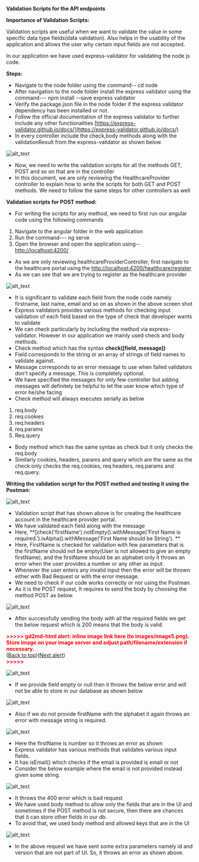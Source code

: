 **Validation Scripts for the API endpoints**

**Importance of Validation Scripts:**

Validation scripts are useful when we want to validate the value in some specific data type fields(data validation). Also helps in the usability of the application and allows the user why certain input fields are not accepted.

In our application we have used express-validator for validating the node js code.

**Steps:**



*   Navigate to the node folder using the command-- cd node
*   After navigation to the node folder install the express validator using the command--- npm install --save express validator
*   Verify the package.json file in the node folder if the express validator dependency has been installed or not.
*   Follow the official documentation of the express validator to further include any other functionalities  [https://express-validator.github.io/docs/](https://express-validator.github.io/docs/)
*   In every controller include the check,body methods along with the validationResult from the express-validator as shown below.

![alt_text](../Images/Validation_images/image1.png "image_tooltip")

*   Now, we need to write the validation scripts for all the methods GET, POST and so on that are in the controller
*   In this document, we are only reviewing the HealthcareProvider controller to explain how to write the scripts for both GET and POST methods. We need to follow the same steps for other controllers as well

**Validation scripts for POST method:**



*   For writing the scripts for any method, we need to first run our angular code using the following commands
1. Navigate to the angular folder in the web application
2. Run the command--- ng serve
3. Open the browser and open the application using--[http://localhost:4200/](http://localhost:4200/)
*   As we are only reviewing healthcareProviderController, first navigate to the healthcare portal using the  [http://localhost:4200/healthcare/register](http://localhost:4200/healthcare/register)
*   As we can see that we are trying to register as the healthcare provider 




![alt_text](../Images/Validation_images/image2.png "image_tooltip")



*   It is significant to validate each field from the node code namely firstname, last name, email and so on as shown in the above screen shot
*   Express validators provides various methods for checking input validation of each field based on the type of check that developer wants to validate
*   We can check particularly by including the method via express-validator. However in our application we mainly used check and body methods.
*   Check method which has the syntax **check([field, message])**
*   Field corresponds to the string or an array of strings of field names to validate against.
*   Message corresponds to an error message to use when failed validators don't specify a message. This is completely optional.
*   We have specified the messages for only few controller but adding messages will definitely be helpful to let the user know which type of error he/she facing
*   Check method will always executes serially as below
1. req.body
2. req.cookies
3. req.headers
4. req.params
5. Req.query
*   Body method which has the same syntax as check but it only checks the req.body 
*   Similarly cookies, headers, params and query which are the same as the check only checks the req.cookies, req.headers, req.params and req.query.

**Writing the validation script for the POST method and testing it using the Postman:**




![alt_text](../Images/Validation_images/image3.png "image_tooltip")



*   Validation script that has shown above is for creating the healthcare account in the healthcare provider portal.
*   We have validated each field along with the message
*   Here, **[check('firstName').notEmpty().withMessage('First Name is required.').isAlpha().withMessage('First Name should be String'). **
*   Here, FirstName is checked for validation with few parameters that is the firstName should not be empty(User is not allowed to give an empty firstName), and the firstName should be an alphabet only it throws an error when the user provides a number or any other as input.
*   Whenever the user enters any invalid input then the error will be thrown either with Bad Request or with the error message.
*   We need to check if our code works correctly or nor using the Postman.
*   As it is the POST request, It requires to send the body by choosing the method POST as below.

    


![alt_text](../Images/Validation_images/image4.png "image_tooltip")


*   After successfully sending the body with all the required fields we get the below request which is 200 means that the body is valid.

    

<p id="gdcalert5" ><span style="color: red; font-weight: bold">>>>>>  gd2md-html alert: inline image link here (to images/image5.png). Store image on your image server and adjust path/filename/extension if necessary. </span><br>(<a href="#">Back to top</a>)(<a href="#gdcalert6">Next alert</a>)<br><span style="color: red; font-weight: bold">>>>>> </span></p>


![alt_text](../Images/Validation_images/image5.png "image_tooltip")


*   If we provide field empty or null then it throws the below error and will not be able to store in our database as shown below

    

![alt_text](../Images/Validation_images/image6.png "image_tooltip")


*   Also if we do not provide firstName with the alphabet it again throws an error with message string is required.


![alt_text](../Images/Validation_images/image7.png "image_tooltip")


*   Here the firstName is number so it throws an error as shown
*   Express validator has various methods that validates  various input fields.
*   It has isEmail() which checks if the email is provided is email or not 
*   Consider the below example where the email is not provided instead given some string.

    


![alt_text](../Images/Validation_images/image8.png "image_tooltip")


*   It throws the 400 error which is bad request
*   We have used body method to allow only the fields that are in the UI and sometimes if the POST method is not secure, then there are chances that it can store other fields in our db.
*   To avoid that, we used body method and allowed keys that are in the UI 

    

![alt_text](../Images/Validation_images/image9.png "image_tooltip")


*   In the above request we have sent some extra parameters namely id and version that are not part of UI. So, it throws an error as shown above.
